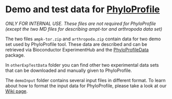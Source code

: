 # Demo and test data for [PhyloProfile](https://github.com/BIONF/PhyloProfile)

*ONLY FOR INTERNAL USE. These files are not required for PhyloProfile (except the two MD files for describing ampt-tor and arthropoda data set)*

The two files `ampk-tor.zip` and `arthropoda.zip` contain data for two demo set used by PhyloProfile tool. These data are described and can be retrieved via Bioconductor ExperimentHub and the [PhyloProfileData](https://github.com/BIONF/PhyloProfileData) package.

In `otherExpTestData` folder you can find other two experimental data sets that can be downloaded and manually given to PhyloProfile.

The `demoInput` folder contains several input files in different format. To learn about how to format the input data for PhyloProfile, please take a look at our [Wiki page](https://github.com/BIONF/PhyloProfile/wiki/Input-Data).
